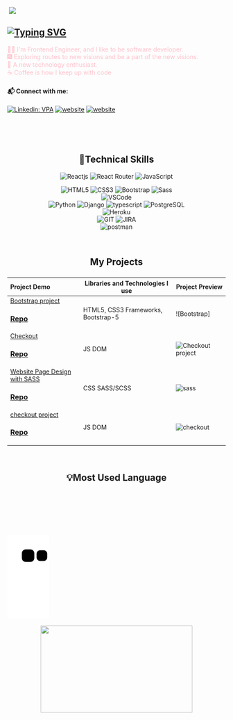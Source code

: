 <img src="https://media.giphy.com/media/L1R1tvI9svkIWwpVYr/giphy.gif" align="right" width="500"></br>

## [![Typing SVG](http://readme-typing-svg.herokuapp.com?font=Fredoka+One&size=30&pause=1000&color=D29012&width=435&lines=Hi+there+%F0%9F%91%8B+I'm+Yusuf;Welcome+to+my+page)](https://git.io/typing-svg)

<font color="pink"> 🐱‍🏍 I'm Frontend Engineer, and I like to be software developer. </font>
</br>
<font color="pink">🎆 Exploring routes to new visions and be a part of the new visions. </font>
</br>
<font color="pink"> 🧐 A new technology enthusiast. </font>
</br>
<font color="pink">☕ Coffee is how I keep up with code</font>

#### 📬 Connect with me:

[![Linkedin: VPA](https://img.shields.io/badge/linkedin-%230077B5.svg?&style=for-the-badge&logo=linkedin&logoColor=white)](https://www.linkedin.com/in/yusuf-bal%C4%B1/)
[![website](https://img.shields.io/badge/Gmail-D14836?style=for-the-badge&logo=gmail&logoColor=white)](mailto:baliyusuf675@gmail.com)
[![website](https://img.shields.io/badge/%20-medium-black?&style=for-the-badge&logoColor=white)](https://https://medium.com/@baliyusuf675)

</br>
</br>
</br>

<h2 align="center">🚀Technical Skills</h2>
<div align="center">
<img
        src="https://img.shields.io/badge/React-20232A?style=for-the-badge&logo=react&logoColor=61DAFB"
        alt="Reactjs"
      />
<img
        src="https://img.shields.io/badge/React_Router-CA4245?style=for-the-badge&logo=react-router&logoColor=white"
        alt="React Router"
      />      
<img
        src="https://img.shields.io/badge/JavaScript-323330?style=for-the-badge&logo=javascript&logoColor=F7DF1E"
        alt="JavaScript"
      />

<img
        src="https://img.shields.io/badge/HTML5-E34F26?style=for-the-badge&logo=html5&logoColor=white"
        alt="HTML5"
      />
<img
        src="https://img.shields.io/badge/CSS3-1572B6?style=for-the-badge&logo=css3&logoColor=white"
        alt="CSS3"
      />
<img
        src="https://img.shields.io/badge/Bootstrap-563D7C?style=for-the-badge&logo=bootstrap&logoColor=white"
        alt="Bootstrap"
      />
<img
        src="https://img.shields.io/badge/Sass-CC6699?style=for-the-badge&logo=sass&logoColor=white"
        alt="Sass"
      />
</br>
<img 
     src="https://img.shields.io/badge/Visual_Studio_Code-0078D4?style=for-the-badge&logo=visual%20studio%20code&logoColor=white"
     alt="VSCode"
     />
</br>
<img
        src="https://img.shields.io/badge/Python-14354C?style=for-the-badge&logo=python&logoColor=white"
        alt="Python"
      />
<img
        src="https://img.shields.io/badge/Django-092E20?style=for-the-badge&logo=django&logoColor=white"
        alt="Django"
      />
<img
        src="https://img.shields.io/badge/typescript-%23007ACC.svg?style=for-the-badge&logo=typescript&logoColor=white"
        alt="typescript"
      />
<img
        src="https://img.shields.io/badge/PostgreSQL-316192?style=for-the-badge&logo=postgresql&logoColor=white"
        alt="PostgreSQL"
      />
<br>
<img
        src="https://img.shields.io/badge/Heroku-430098?style=for-the-badge&logo=heroku&logoColor=white"
        alt="Heroku"
      />
</br>
<img 
      src="https://img.shields.io/badge/GIT-E44C30?style=for-the-badge&logo=git&logoColor=white"
      alt="GIT"
      />
<img 
      src="https://img.shields.io/badge/Jira-0052CC?style=for-the-badge&logo=Jira&logoColor=white"
      alt="JIRA"
      />
      </br>
      <img 
      src="https://img.shields.io/badge/Postman-FF6C37?style=for-the-badge&logo=postman&logoColor=white"
      alt="postman"
      />

</div>
</br>
<!--<div  align="center"> <img src="https://raw.githubusercontent.com/scriptex/github-contributions-snake/snake/github-contribution-grid-snake.svg" /></div>-->
<h2 align="center">My Projects</h2>

###

Project Demo       |Libraries and Technologies I use     |Project Preview   
:-------------------------|-------------------------|-------------------------
[Bootstrap project ](https://yusufbali13.github.io/bootstrap-project/) <h3>[Repo](https://github.com/yusufbali13)</h3> | HTML5, CSS3 Frameworks, Bootstrap-5 |![Bootstrap]
[Checkout](https://yusufbali13.github.io/Checkout/) <h3>[Repo](https://github.com/yusufbali13)</h3> | JS DOM |![Checkout project](https://user-images.githubusercontent.com/97898216/171989911-e5693d8a-a491-41b5-b159-d82368f0e940.gif)
[Website Page Design with SASS](https://yusufbali13.github.io/Checkout/) <h3>[Repo](https://github.com/yusufbali13)</h3>|CSS SASS/SCSS|![sass](https://user-images.githubusercontent.com/97898216/171563765-11e2fc18-5e61-4274-be8a-0c38a064d0d9.gif)
[checkout project](https://yusufbali13.github.io/Sass/) <h3>[Repo](https://github.com/yusufbali13)</h3>|JS DOM|![checkout](https://user-images.githubusercontent.com/97898216/171990110-d6e5da76-6628-488e-8332-4074c4bae5d5.gif)
<br>

<h2 align="center">💡Most Used Language</h2>
<div  align="center">
<br/>
<img
     src="https://github-readme-stats.vercel.app/api?username=yusufbali13&theme=blue-green"
     alt=""
     /> </br></br></br>
<img
     src="https://github-readme-stats.vercel.app/api/top-langs/?username=yusufbali13&theme=blue-green"
     alt=""
     /> <br/>
</div>
<br/>
<img src="https://github.com/madushadhanushka/github-readme/blob/output/github-contribution-snake.svg"></br>

<p align="center">
<img src="https://media3.giphy.com/media/qgQUggAC3Pfv687qPC/giphy.gif?cid=790b76114acbabb2a6dff2fdf3d3b138e89c8f25cb1fa941&rid=giphy.gif&ct=g"  width="350" height="200"></p>
